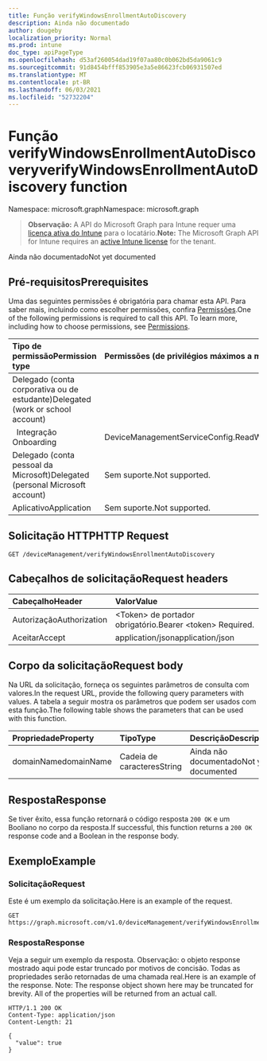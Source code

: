 ```yaml
---
title: Função verifyWindowsEnrollmentAutoDiscovery
description: Ainda não documentado
author: dougeby
localization_priority: Normal
ms.prod: intune
doc_type: apiPageType
ms.openlocfilehash: d53af260054dad19f07aa80c0b062bd5da9061c9
ms.sourcegitcommit: 91d8454bfff853905e3a5e86623fcb06931507ed
ms.translationtype: MT
ms.contentlocale: pt-BR
ms.lasthandoff: 06/03/2021
ms.locfileid: "52732204"
---
```

# <a name="verifywindowsenrollmentautodiscovery-function"></a><span data-ttu-id="89ed8-103">Função verifyWindowsEnrollmentAutoDiscovery</span><span class="sxs-lookup"><span data-stu-id="89ed8-103">verifyWindowsEnrollmentAutoDiscovery function</span></span>

<span data-ttu-id="89ed8-104">Namespace: microsoft.graph</span><span class="sxs-lookup"><span data-stu-id="89ed8-104">Namespace: microsoft.graph</span></span>

> <span data-ttu-id="89ed8-105">**Observação:** A API do Microsoft Graph para Intune requer uma [licença ativa do Intune](https://go.microsoft.com/fwlink/?linkid=839381) para o locatário.</span><span class="sxs-lookup"><span data-stu-id="89ed8-105">**Note:** The Microsoft Graph API for Intune requires an [active Intune license](https://go.microsoft.com/fwlink/?linkid=839381) for the tenant.</span></span>

<span data-ttu-id="89ed8-106">Ainda não documentado</span><span class="sxs-lookup"><span data-stu-id="89ed8-106">Not yet documented</span></span>

## <a name="prerequisites"></a><span data-ttu-id="89ed8-107">Pré-requisitos</span><span class="sxs-lookup"><span data-stu-id="89ed8-107">Prerequisites</span></span>
<span data-ttu-id="89ed8-p101">Uma das seguintes permissões é obrigatória para chamar esta API. Para saber mais, incluindo como escolher permissões, confira [Permissões](/graph/permissions-reference).</span><span class="sxs-lookup"><span data-stu-id="89ed8-p101">One of the following permissions is required to call this API. To learn more, including how to choose permissions, see [Permissions](/graph/permissions-reference).</span></span>

|<span data-ttu-id="89ed8-110">Tipo de permissão</span><span class="sxs-lookup"><span data-stu-id="89ed8-110">Permission type</span></span>|<span data-ttu-id="89ed8-111">Permissões (de privilégios máximos a mínimos)</span><span class="sxs-lookup"><span data-stu-id="89ed8-111">Permissions (from most to least privileged)</span></span>|
|:---|:---|
|<span data-ttu-id="89ed8-112">Delegado (conta corporativa ou de estudante)</span><span class="sxs-lookup"><span data-stu-id="89ed8-112">Delegated (work or school account)</span></span>||
| <span data-ttu-id="89ed8-113">&nbsp;&nbsp;Integração</span><span class="sxs-lookup"><span data-stu-id="89ed8-113">&nbsp; &nbsp; Onboarding</span></span> | <span data-ttu-id="89ed8-114">DeviceManagementServiceConfig.ReadWrite.All</span><span class="sxs-lookup"><span data-stu-id="89ed8-114">DeviceManagementServiceConfig.ReadWrite.All</span></span>|
|<span data-ttu-id="89ed8-115">Delegado (conta pessoal da Microsoft)</span><span class="sxs-lookup"><span data-stu-id="89ed8-115">Delegated (personal Microsoft account)</span></span>|<span data-ttu-id="89ed8-116">Sem suporte.</span><span class="sxs-lookup"><span data-stu-id="89ed8-116">Not supported.</span></span>|
|<span data-ttu-id="89ed8-117">Aplicativo</span><span class="sxs-lookup"><span data-stu-id="89ed8-117">Application</span></span>|<span data-ttu-id="89ed8-118">Sem suporte.</span><span class="sxs-lookup"><span data-stu-id="89ed8-118">Not supported.</span></span>|

## <a name="http-request"></a><span data-ttu-id="89ed8-119">Solicitação HTTP</span><span class="sxs-lookup"><span data-stu-id="89ed8-119">HTTP Request</span></span>
<!-- {
  "blockType": "ignored"
}
-->
``` http
GET /deviceManagement/verifyWindowsEnrollmentAutoDiscovery
```

## <a name="request-headers"></a><span data-ttu-id="89ed8-120">Cabeçalhos de solicitação</span><span class="sxs-lookup"><span data-stu-id="89ed8-120">Request headers</span></span>
|<span data-ttu-id="89ed8-121">Cabeçalho</span><span class="sxs-lookup"><span data-stu-id="89ed8-121">Header</span></span>|<span data-ttu-id="89ed8-122">Valor</span><span class="sxs-lookup"><span data-stu-id="89ed8-122">Value</span></span>|
|:---|:---|
|<span data-ttu-id="89ed8-123">Autorização</span><span class="sxs-lookup"><span data-stu-id="89ed8-123">Authorization</span></span>|<span data-ttu-id="89ed8-124">&lt;Token&gt; de portador obrigatório.</span><span class="sxs-lookup"><span data-stu-id="89ed8-124">Bearer &lt;token&gt; Required.</span></span>|
|<span data-ttu-id="89ed8-125">Aceitar</span><span class="sxs-lookup"><span data-stu-id="89ed8-125">Accept</span></span>|<span data-ttu-id="89ed8-126">application/json</span><span class="sxs-lookup"><span data-stu-id="89ed8-126">application/json</span></span>|

## <a name="request-body"></a><span data-ttu-id="89ed8-127">Corpo da solicitação</span><span class="sxs-lookup"><span data-stu-id="89ed8-127">Request body</span></span>
<span data-ttu-id="89ed8-128">Na URL da solicitação, forneça os seguintes parâmetros de consulta com valores.</span><span class="sxs-lookup"><span data-stu-id="89ed8-128">In the request URL, provide the following query parameters with values.</span></span>
<span data-ttu-id="89ed8-129">A tabela a seguir mostra os parâmetros que podem ser usados com esta função.</span><span class="sxs-lookup"><span data-stu-id="89ed8-129">The following table shows the parameters that can be used with this function.</span></span>

|<span data-ttu-id="89ed8-130">Propriedade</span><span class="sxs-lookup"><span data-stu-id="89ed8-130">Property</span></span>|<span data-ttu-id="89ed8-131">Tipo</span><span class="sxs-lookup"><span data-stu-id="89ed8-131">Type</span></span>|<span data-ttu-id="89ed8-132">Descrição</span><span class="sxs-lookup"><span data-stu-id="89ed8-132">Description</span></span>|
|:---|:---|:---|
|<span data-ttu-id="89ed8-133">domainName</span><span class="sxs-lookup"><span data-stu-id="89ed8-133">domainName</span></span>|<span data-ttu-id="89ed8-134">Cadeia de caracteres</span><span class="sxs-lookup"><span data-stu-id="89ed8-134">String</span></span>|<span data-ttu-id="89ed8-135">Ainda não documentado</span><span class="sxs-lookup"><span data-stu-id="89ed8-135">Not yet documented</span></span>|

## <a name="response"></a><span data-ttu-id="89ed8-136">Resposta</span><span class="sxs-lookup"><span data-stu-id="89ed8-136">Response</span></span>
<span data-ttu-id="89ed8-137">Se tiver êxito, essa função retornará o código resposta `200 OK` e um Booliano no corpo da resposta.</span><span class="sxs-lookup"><span data-stu-id="89ed8-137">If successful, this function returns a `200 OK` response code and a Boolean in the response body.</span></span>

## <a name="example"></a><span data-ttu-id="89ed8-138">Exemplo</span><span class="sxs-lookup"><span data-stu-id="89ed8-138">Example</span></span>
### <a name="request"></a><span data-ttu-id="89ed8-139">Solicitação</span><span class="sxs-lookup"><span data-stu-id="89ed8-139">Request</span></span>
<span data-ttu-id="89ed8-140">Este é um exemplo da solicitação.</span><span class="sxs-lookup"><span data-stu-id="89ed8-140">Here is an example of the request.</span></span>
``` http
GET https://graph.microsoft.com/v1.0/deviceManagement/verifyWindowsEnrollmentAutoDiscovery(domainName='parameterValue')
```

### <a name="response"></a><span data-ttu-id="89ed8-141">Resposta</span><span class="sxs-lookup"><span data-stu-id="89ed8-141">Response</span></span>
<span data-ttu-id="89ed8-p103">Veja a seguir um exemplo da resposta. Observação: o objeto response mostrado aqui pode estar truncado por motivos de concisão. Todas as propriedades serão retornadas de uma chamada real.</span><span class="sxs-lookup"><span data-stu-id="89ed8-p103">Here is an example of the response. Note: The response object shown here may be truncated for brevity. All of the properties will be returned from an actual call.</span></span>
``` http
HTTP/1.1 200 OK
Content-Type: application/json
Content-Length: 21

{
  "value": true
}
```










